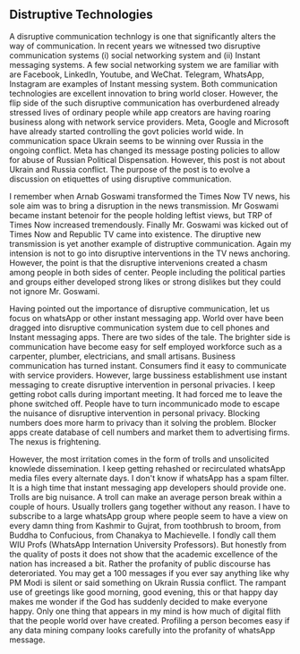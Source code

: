 ## Distruptive Technologies

A disruptive communication technlogy is one that significantly alters the way of communication. In recent years we witnessed 
two disruptive communication systems (i) social networking system and (ii) Instant messaging systems. A few social networking
system we are familiar with are Facebook, LinkedIn, Youtube, and WeChat. Telegram, WhatsApp, Instagram are examples of Instant
messing system. Both communication technologies are excellent innovation to bring world closer. However, the flip side of the 
such disruptive communication has overburdened already stressed lives of ordinary people while app creators are having roaring
business along with network service providers. Meta, Google and Microsoft have already started controlling the govt policies 
world wide. In communication space Ukrain seems to be winning over Russia in the ongoing conflict. Meta has changed its message
posting policies to allow for abuse of Russian Political Dispensation. However, this post is not about Ukrain and Russia conflict. 
The purpose of the post is to evolve a discussion on etiquettes of using disruptive communication.

I remember when Arnab Goswami transformed the Times Now TV news, his sole aim was to bring a disruption in the news transmission.
Mr Goswami became instant betenoir for the people holding leftist views, but TRP of Times Now increased tremendously. Finally
Mr. Goswami was kicked out of Times Now and Republic TV came into existence. The diruptive new transmission is yet another 
example of distruptive communication. Again my intension is not to go into disruptive interventions in the TV news anchoring. 
However, the point is that the disruptive intervenions created a chasm among people in both sides of center. People including 
the political parties and groups either developed strong likes or strong dislikes but they could not ignore Mr. Goswami.

Having pointed out the importance of disruptive communication, let us focus on whatsApp or other instant messaging app. World
over have been dragged into disruptive communication system due to cell phones and Instant messaging apps. There are two sides
of the tale. The brighter side is communication have become easy for self employed workforce such as a carpenter, plumber, 
electricians, and small artisans. Business communication has turned instant. Consumers find it easy to communicate with service
providers. However, large bussiness establishment use instant messaging to create disruptive intervention in personal privacies. 
I keep getting robot calls during important meeting. It had forced me to leave the phone switched off. People have to turn 
incommunicado mode to escape the nuisance of disruptive intervention in personal privacy. Blocking numbers does more harm to 
privacy than it solving the problem. Blocker apps create database of cell numbers and market them to advertising firms. The
nexus is frightening. 

However, the most irritation comes in the form of trolls and unsolicited knowlede dissemination. I keep getting rehashed or 
recirculated whatsApp media files every alternate days. I don't know if whatsApp has a spam filter. It is a high time that 
instant messaging app developers should provide one. Trolls are big nuisance. A troll can make an average person break within 
a couple of hours. Usually trollers gang together without any reason. I have to subscribe to a large whatsApp group where 
people seem to have a view on every damn thing from Kashmir to Gujrat, from toothbrush to broom, from Buddha to Confucious, 
from Chanakya to Machievelle. I fondly call them WIU Profs (WhatsApp Internation University Professors). But honestly from the
quality of posts it does not show that the academic excellence of the nation has increased a bit. Rather the profanity of 
public discourse has deteroriated. You may get a 100 messages if you ever say anything like why PM Modi is silent or said
something on Ukrain Russia conflict. The rampant use of greetings like good morning, good evening, this or that happy day 
makes me wonder if the God has suddenly decided to make everyone happy. Only one thing that appears in my mind is how much of
digital flith that the people world over have created. Profiling a person becomes easy if any data mining company looks 
carefully into the profanity of whatsApp message.


